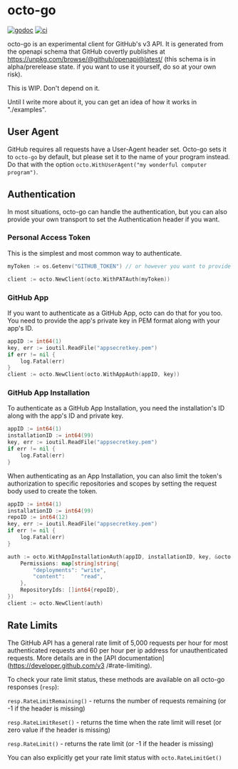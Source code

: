 # octo-go

[![godoc](https://godoc.org/github.com/WillAbides/octo-go?status.svg)](https://godoc.org/github.com/WillAbides/octo-go)
[![ci](https://github.com/WillAbides/octo-go/workflows/ci/badge.svg?branch=master&event=push)](https://github.com/WillAbides/octo-go/actions?query=workflow%3Aci+branch%3Amaster+event%3Apush)

octo-go is an experimental client for GitHub's v3 API. It is generated from the openapi schema that GitHub covertly
 publishes at https://unpkg.com/browse/@github/openapi@latest/ (this schema is in alpha/prerelease state. if you want
 to use it yourself, do so at your own risk).
 
This is WIP. Don't depend on it.

Until I write more about it, you can get an idea of how it works in "./examples".

## User Agent

GitHub requires all requests have a User-Agent header set. Octo-go sets it to `octo-go` by default, but please set it
 to the name of your program instead. Do that with the option `octo.WithUserAgent("my wonderful computer program")`.

## Authentication

In most situations, octo-go can handle the authentication, but you can also provide your own transport to set the
 Authentication header if you want.
 
### Personal Access Token

This is the simplest and most common way to authenticate.

```go
myToken := os.Getenv("GITHUB_TOKEN") // or however you want to provide your token

client := octo.NewClient(octo.WithPATAuth(myToken))
```

### GitHub App

If you want to authenticate as a GitHub App, octo can do that for you too. You need to provide the app's private key
 in PEM format along with your app's ID.

```go
appID := int64(1)
key, err := ioutil.ReadFile("appsecretkey.pem")
if err != nil {
    log.Fatal(err)
}
client := octo.NewClient(octo.WithAppAuth(appID, key))
```

### GitHub App Installation

To authenticate as a GitHub App Installation, you need the installation's ID along with the app's ID and private key.

```go
appID := int64(1)
installationID := int64(99)
key, err := ioutil.ReadFile("appsecretkey.pem")
if err != nil {
    log.Fatal(err)
}
```

When authenticating as an App Installation, you can also limit the token's authorization to specific repositories and
 scopes by setting the request body used to create the token.
 
```go
appID := int64(1)
installationID := int64(99)
repoID := int64(12)
key, err := ioutil.ReadFile("appsecretkey.pem")
if err != nil {
    log.Fatal(err)
}

auth := octo.WithAppInstallationAuth(appID, installationID, key, &octo.AppsCreateInstallationTokenReqBody{
    Permissions: map[string]string{
        "deployments": "write",
        "content":     "read",
    },
    RepositoryIds: []int64{repoID},
})
client := octo.NewClient(auth)
```

## Rate Limits

The GitHub API has a general rate limit of 5,000 requests per hour for most authenticated requests and 60 per hour per
 ip address for unauthenticated requests. More details are in the [API documentation](https://developer.github.com/v3
 /#rate-limiting).

To check your rate limit status, these methods are available on all octo-go responses (`resp`):

`resp.RateLimitRemaining()` - returns the number of requests remaining (or -1 if the header is missing)

`resp.RateLimitReset()` - returns the time when the rate limit will reset (or zero value if the header is missing)

`resp.RateLimit()` - returns the rate limit (or -1 if the header is missing)

You can also explicitly get your rate limit status with `octo.RateLimitGet()`

